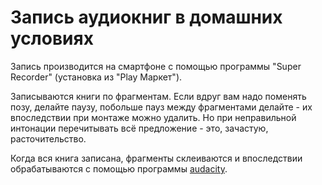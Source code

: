 # Запись аудиокниг в домашних условиях

Запись производится на смартфоне с помощью программы "Super Recorder" (установка из "Play Маркет").

Записываются книги по фрагментам. Если вдруг вам надо поменять позу, делайте паузу, побольше пауз между фрагментами делайте - их впоследствии при монтаже можно удалить. Но при неправильной интонации перечитывать всё предложение - это, зачастую, расточительство.

Когда вся книга записана, фрагменты склеиваются и впоследствии обрабатываются с помощью программы [audacity](https://www.audacityteam.org/).
